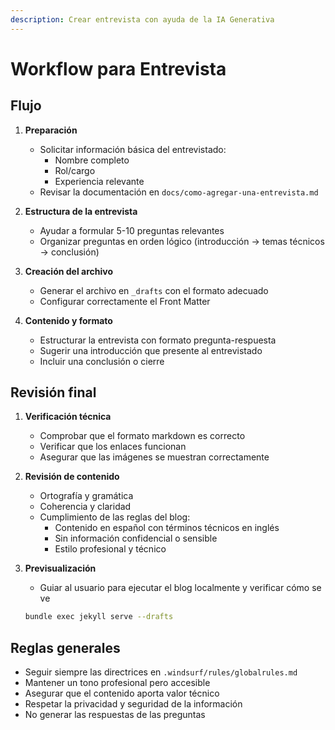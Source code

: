 ```yaml
---
description: Crear entrevista con ayuda de la IA Generativa
---
```


# Workflow para Entrevista

## Flujo

1. **Preparación**
   - Solicitar información básica del entrevistado:
     - Nombre completo
     - Rol/cargo
     - Experiencia relevante
   - Revisar la documentación en `docs/como-agregar-una-entrevista.md`

2. **Estructura de la entrevista**
   - Ayudar a formular 5-10 preguntas relevantes
   - Organizar preguntas en orden lógico (introducción → temas técnicos → conclusión)

3. **Creación del archivo**
   - Generar el archivo en `_drafts` con el formato adecuado
   - Configurar correctamente el Front Matter

4. **Contenido y formato**
   - Estructurar la entrevista con formato pregunta-respuesta
   - Sugerir una introducción que presente al entrevistado
   - Incluir una conclusión o cierre

## Revisión final

1. **Verificación técnica**
   - Comprobar que el formato markdown es correcto
   - Verificar que los enlaces funcionan
   - Asegurar que las imágenes se muestran correctamente

2. **Revisión de contenido**
   - Ortografía y gramática
   - Coherencia y claridad
   - Cumplimiento de las reglas del blog:
     - Contenido en español con términos técnicos en inglés
     - Sin información confidencial o sensible
     - Estilo profesional y técnico

3. **Previsualización**
   - Guiar al usuario para ejecutar el blog localmente y verificar cómo se ve

   ```bash
   bundle exec jekyll serve --drafts
   ```

## Reglas generales

- Seguir siempre las directrices en `.windsurf/rules/globalrules.md`
- Mantener un tono profesional pero accesible
- Asegurar que el contenido aporta valor técnico
- Respetar la privacidad y seguridad de la información
- No generar las respuestas de las preguntas
